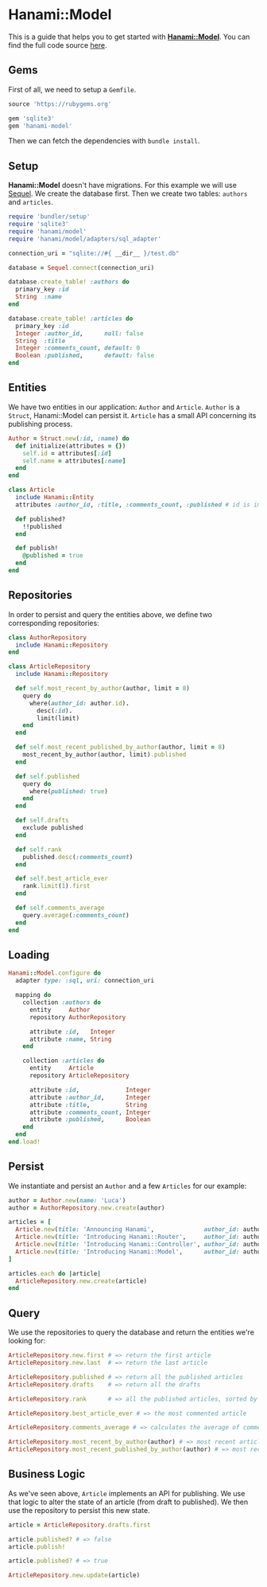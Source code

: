 # Hanami::Model

This is a guide that helps you to get started with [**Hanami::Model**](https://github.com/hanami/model).
You can find the full code source [here](https://gist.github.com/jodosha/11211048).

## Gems

First of all, we need to setup a `Gemfile`.

```ruby
source 'https://rubygems.org'

gem 'sqlite3'
gem 'hanami-model'
```

Then we can fetch the dependencies with `bundle install`.

## Setup

<a name="connection-url"></a>

**Hanami::Model** doesn't have migrations.
For this example we will use [Sequel](http://sequel.jeremyevans.net).
We create the database first.
Then we create two tables: `authors` and `articles`.

```ruby
require 'bundler/setup'
require 'sqlite3'
require 'hanami/model'
require 'hanami/model/adapters/sql_adapter'

connection_uri = "sqlite://#{ __dir__ }/test.db"

database = Sequel.connect(connection_uri)

database.create_table! :authors do
  primary_key :id
  String  :name
end

database.create_table! :articles do
  primary_key :id
  Integer :author_id,      null: false
  String  :title
  Integer :comments_count, default: 0
  Boolean :published,      default: false
end
```

## Entities

We have two entities in our application: `Author` and `Article`.
`Author` is a `Struct`, Hanami::Model can persist it.
`Article` has a small API concerning its publishing process.

```ruby
Author = Struct.new(:id, :name) do
  def initialize(attributes = {})
    self.id = attributes[:id]
    self.name = attributes[:name]
  end
end

class Article
  include Hanami::Entity
  attributes :author_id, :title, :comments_count, :published # id is implicit

  def published?
    !!published
  end

  def publish!
    @published = true
  end
end
```

## Repositories

In order to persist and query the entities above, we define two corresponding repositories:

```ruby
class AuthorRepository
  include Hanami::Repository
end

class ArticleRepository
  include Hanami::Repository

  def self.most_recent_by_author(author, limit = 8)
    query do
      where(author_id: author.id).
        desc(:id).
        limit(limit)
    end
  end

  def self.most_recent_published_by_author(author, limit = 8)
    most_recent_by_author(author, limit).published
  end

  def self.published
    query do
      where(published: true)
    end
  end

  def self.drafts
    exclude published
  end

  def self.rank
    published.desc(:comments_count)
  end

  def self.best_article_ever
    rank.limit(1).first
  end

  def self.comments_average
    query.average(:comments_count)
  end
end
```

## Loading

```ruby
Hanami::Model.configure do
  adapter type: :sql, uri: connection_uri

  mapping do
    collection :authors do
      entity     Author
      repository AuthorRepository

      attribute :id,   Integer
      attribute :name, String
    end

    collection :articles do
      entity     Article
      repository ArticleRepository

      attribute :id,             Integer
      attribute :author_id,      Integer
      attribute :title,          String
      attribute :comments_count, Integer
      attribute :published,      Boolean
    end
  end
end.load!
```

## Persist

We instantiate and persist an `Author` and a few `Articles` for our example:

```ruby
author = Author.new(name: 'Luca')
author = AuthorRepository.new.create(author)

articles = [
  Article.new(title: 'Announcing Hanami',              author_id: author.id, comments_count: 123, published: true),
  Article.new(title: 'Introducing Hanami::Router',     author_id: author.id, comments_count: 63,  published: true),
  Article.new(title: 'Introducing Hanami::Controller', author_id: author.id, comments_count: 82,  published: true),
  Article.new(title: 'Introducing Hanami::Model',      author_id: author.id)
]

articles.each do |article|
  ArticleRepository.new.create(article)
end
```

## Query

We use the repositories to query the database and return the entities we're looking for:

```ruby
ArticleRepository.new.first # => return the first article
ArticleRepository.new.last  # => return the last article

ArticleRepository.published # => return all the published articles
ArticleRepository.drafts    # => return all the drafts

ArticleRepository.rank      # => all the published articles, sorted by popularity

ArticleRepository.best_article_ever # => the most commented article

ArticleRepository.comments_average # => calculates the average of comments across all the published articles.

ArticleRepository.most_recent_by_author(author) # => most recent articles by an author (drafts and published).
ArticleRepository.most_recent_published_by_author(author) # => most recent published articles by an author
```

## Business Logic

As we've seen above, `Article` implements an API for publishing.
We use that logic to alter the state of an article (from draft to published).
We then use the repository to persist this new state.

```ruby
article = ArticleRepository.drafts.first

article.published? # => false
article.publish!

article.published? # => true

ArticleRepository.new.update(article)
```
